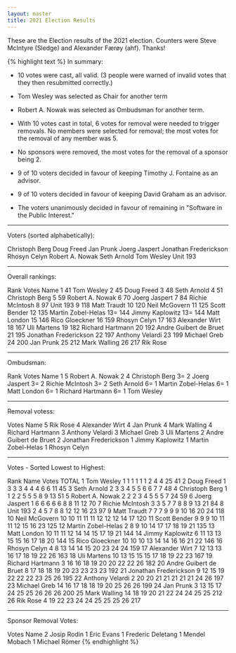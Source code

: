```yaml
---
layout: master
title: 2021 Election Results
---
```

These are the Election results of the 2021 election. Counters were
Steve McIntyre (Sledge) and Alexander Færøy (ahf). Thanks!

{% highlight text %}
In summary:

* 10 votes were cast, all valid.
  (3 people were warned of invalid votes that they then
   resubmitted correctly.)

* Tom Wesley was selected as Chair for another term

* Robert A. Nowak was selected as Ombudsman for another term.

* With 10 votes cast in total, 6 votes for removal were needed to
  trigger removals. No members were selected for removal; the most
  votes for the removal of any member was 5.

* No sponsors were removed, the most votes for the removal of a sponsor
  being 2.

* 9 of 10 voters decided in favour of keeping Timothy J. Fontaine as
  an advisor.

* 9 of 10 voters decided in favour of keeping David Graham as an
  advisor.

* The voters unanimously decided in favour of remaining in "Software in
  the Public Interest."

-------------------------------------------------------------

Voters (sorted alphabetically):

Christoph Berg
Doug Freed
Jan Prunk
Joerg Jaspert
Jonathan Frederickson
Rhosyn Celyn
Robert A. Nowak
Seth Arnold
Tom Wesley
Unit 193

-------------------------------------------------------------

Overall rankings:

Rank Votes  Name
  1    41   Tom Wesley
  2    45   Doug Freed
  3    48   Seth Arnold
  4    51   Christoph Berg
  5    59   Robert A. Nowak
  6    70   Joerg Jaspert
  7    84   Richie McIntosh
  8    97   Unit 193
  9   118   Matt Traudt
 10   120   Neil McGovern
 11   125   Scott Bender
 12   135   Martin Zobel-Helas
 13=  144   Jimmy Kaplowitz
 13=  144   Matt London
 15   146   Rico Gloeckner
 16   159   Rhosyn Celyn
 17   163   Alexander Wirt
 18   167   Uli Martens
 19   182   Richard Hartmann
 20   192   Andre Guibert de Bruet
 21   195   Jonathan Frederickson
 22   197   Anthony Velardi
 23   199   Michael Greb
 24   200   Jan Prunk
 25   212   Mark Walling
 26   217   Rik Rose

-------------------------------------------------------------

Ombudsman:

Rank Votes  Name
  1     5   Robert A. Nowak
  2     4   Christoph Berg
  3=    2   Joerg Jaspert
  3=    2   Richie McIntosh
  3=    2   Seth Arnold
  6=    1   Martin Zobel-Helas
  6=    1   Matt London
  6=    1   Richard Hartmann
  6=    1   Tom Wesley

-------------------------------------------------------------

Removal votess:

Votes Name
  5   Rik Rose
  4   Alexander Wirt
  4   Jan Prunk
  4   Mark Walling
  4   Richard Hartmann
  3   Anthony Velardi
  3   Michael Greb
  3   Uli Martens
  2   Andre Guibert de Bruet
  2   Jonathan Frederickson
  1   Jimmy Kaplowitz
  1   Martin Zobel-Helas
  1   Rhosyn Celyn

-------------------------------------------------------------

Votes - Sorted Lowest to Highest:

Rank Name                   Votes                         TOTAL
  1  Tom Wesley             1 1 1 1 1 1 2 4 4 25            41
  2  Doug Freed             1 3 3 3 4 4 4 6 6 11            45
  3  Seth Arnold            2 3 3 4 5 5 6 6 7 7             48
  4  Christoph Berg         1 1 2 2 5 5 5 8 9 13            51
  5  Robert A. Nowak        2 2 2 3 4 5 5 5 7 24            59
  6  Joerg Jaspert          1 6 6 6 6 6 8 8 11 12           70
  7  Richie McIntosh        3 3 5 7 7 8 8 9 13 21           84
  8  Unit 193               2 4 5 7 8 8 12 12 16 23         97
  9  Matt Traudt            7 7 7 9 9 9 10 16 20 24        118
 10  Neil McGovern          10 10 11 11 11 12 12 12 14 17  120
 11  Scott Bender           9 9 9 10 11 11 12 15 16 23     125
 12  Martin Zobel-Helas     2 8 9 10 14 17 17 18 19 21     135
 13  Matt London            10 11 11 12 14 14 15 17 19 21  144
 14  Jimmy Kaplowitz        6 11 13 13 15 15 16 17 18 20   144
 15  Rico Gloeckner         10 10 10 13 14 14 16 16 21 22  146
 16  Rhosyn Celyn           4 8 13 14 14 15 20 23 24 24    159
 17  Alexander Wirt         7 12 13 13 16 17 18 19 22 26   163
 18  Uli Martens            10 13 15 15 15 17 18 19 22 23  167
 19  Richard Hartmann       3 16 16 18 19 20 20 22 22 26   182
 20  Andre Guibert de Bruet 8 17 18 18 19 20 23 23 23 23   192
 21  Jonathan Frederickson  9 12 15 19 22 22 22 23 25 26   195
 22  Anthony Velardi        2 20 20 21 21 21 21 21 24 26   197
 23  Michael Greb           14 16 17 18 18 19 20 25 26 26  199
 24  Jan Prunk              3 13 15 17 24 25 25 26 26 26   200
 25  Mark Walling           14 18 19 20 21 22 24 24 25 25  212
 26  Rik Rose               4 19 22 23 24 24 25 25 25 26   217

-------------------------------------------------------------

Sponsor Removal Votes:

Votes Name
   2  Josip Rodin
   1  Eric Evans
   1  Frederic Deletang
   1  Mendel Mobach
   1  Michael Römer
{% endhighlight %}
